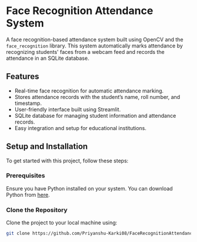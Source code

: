 # Face Recognition Attendance System

A face recognition-based attendance system built using OpenCV and the `face_recognition` library. This system automatically marks attendance by recognizing students' faces from a webcam feed and records the attendance in an SQLite database.

## Features

- Real-time face recognition for automatic attendance marking.
- Stores attendance records with the student’s name, roll number, and timestamp.
- User-friendly interface built using Streamlit.
- SQLite database for managing student information and attendance records.
- Easy integration and setup for educational institutions.

## Setup and Installation

To get started with this project, follow these steps:

### Prerequisites

Ensure you have Python installed on your system. You can download Python from [here](https://www.python.org/downloads/).

### Clone the Repository

Clone the project to your local machine using:

```bash
git clone https://github.com/Priyanshu-Karki08/FaceRecognitionAttendanceSystem.git
